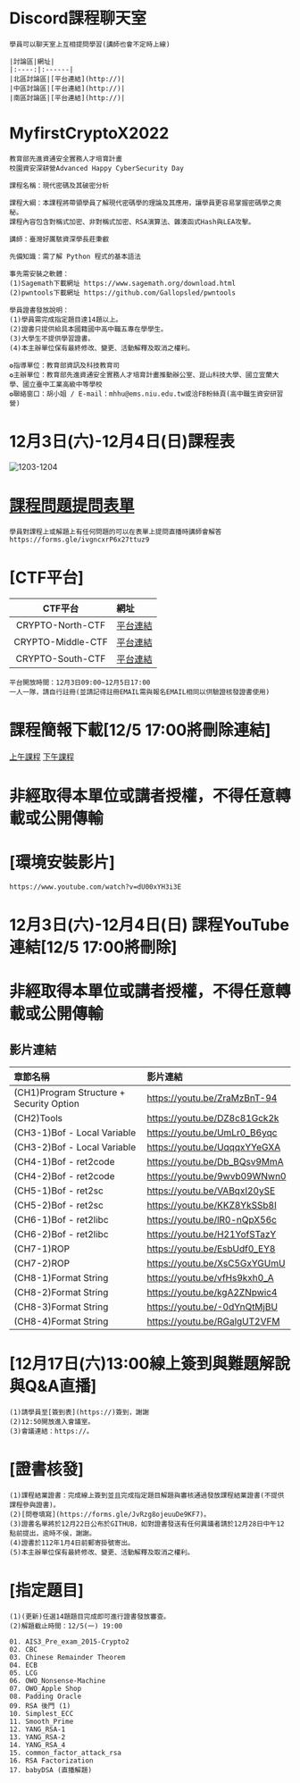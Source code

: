 # Discord課程聊天室
```
學員可以聊天室上互相提問學習(講師也會不定時上線)

|討論區|網址|
|:----:|:------|
|北區討論區|[平台連結](http://)|
|中區討論區|[平台連結](http://)|
|南區討論區|[平台連結](http://)|
```


# MyfirstCryptoX2022
```
教育部先進資通安全實務人才培育計畫
校園資安深耕營Advanced Happy CyberSecurity Day

課程名稱：現代密碼及其破密分析

課程大綱：本課程將帶領學員了解現代密碼學的理論及其應用，讓學員更容易掌握密碼學之奧秘。
課程內容包含對稱式加密、非對稱式加密、RSA演算法、雜湊函式Hash與LEA攻擊。

講師：臺灣好厲駭資深學長莊秉叡

先備知識：需了解 Python 程式的基本語法

事先需安裝之軟體：
(1)Sagemath下載網址 https://www.sagemath.org/download.html           
(2)pwntools下載網址 https://github.com/Gallopsled/pwntools

學員證書發放說明：
(1)學員需完成指定題目達14題以上。
(2)證書只提供給具本國籍國中高中職五專在學學生。
(3)大學生不提供學習證書。
(4)本主辦單位保有最終修改、變更、活動解釋及取消之權利。

✪指導單位：教育部資訊及科技教育司
✪主辦單位：教育部先進資通安全實務人才培育計畫推動辦公室、崑山科技大學、國立宜蘭大學、國立臺中工業高級中等學校
✪聯絡窗口：胡小姐 / E-mail：mhhu@ems.niu.edu.tw或洽FB粉絲頁(高中職生資安研習營)
```
# 12月3日(六)-12月4日(日)課程表
![1203-1204](https://user-images.githubusercontent.com/104486900/201089564-9847df93-a26c-490d-b6fb-f6279f29ac19.png)


# [課程問題提問表單](https://forms.gle/ivgncxrP6x27ttuz9)
```
學員對課程上或解題上有任何問題的可以在表單上提問直播時講師會解答
https://forms.gle/ivgncxrP6x27ttuz9
```

# [CTF平台]
|CTF平台|網址|
|:----:|:------|
|CRYPTO-North-CTF|[平台連結](http://140.110.112.213)|
|CRYPTO-Middle-CTF|[平台連結](http://140.110.112.217)|
|CRYPTO-South-CTF|[平台連結](http://140.110.112.219)|
```
平台開放時間：12月3日09:00~12月5日17:00
一人一隊，請自行註冊(並請記得註冊EMAIL需與報名EMAIL相同以供驗證核發證書使用)
```


# 課程簡報下載[12/5 17:00將刪除連結]
[上午課程](https://github.com/MyFirstSecurity2020/MyfirstCryptoX2022/blob/main/%E7%8F%BE%E4%BB%A3%E5%AF%86%E7%A2%BC%E5%8F%8A%E5%85%B6%E7%A0%B4%E5%AF%86%E5%88%86%E6%9E%90%E8%AA%B2%E7%A8%8B%E7%B0%A1%E5%A0%B1-%E4%B8%8A%E5%8D%88.pdf)
[下午課程](https://github.com/MyFirstSecurity2020/MyfirstCryptoX2022/blob/main/%E7%8F%BE%E4%BB%A3%E5%AF%86%E7%A2%BC%E5%8F%8A%E5%85%B6%E7%A0%B4%E5%AF%86%E5%88%86%E6%9E%90%E8%AA%B2%E7%A8%8B%E7%B0%A1%E5%A0%B1-%E4%B8%8B%E5%8D%88.pdf)

# 非經取得本單位或講者授權，不得任意轉載或公開傳輸


# [環境安裝影片]
```
https://www.youtube.com/watch?v=dU00xYH3i3E
```


# 12月3日(六)-12月4日(日) 課程YouTube連結[12/5 17:00將刪除]

# 非經取得本單位或講者授權，不得任意轉載或公開傳輸

## 影片連結
|章節名稱|影片連結|
|:------|:-------------|
|(CH1)Program Structure + Security Option|https://youtu.be/ZraMzBnT-94|
|(CH2)Tools|https://youtu.be/DZ8c81Gck2k|
|(CH3-1)Bof - Local Variable|https://youtu.be/UmLr0_B6yqc|
|(CH3-2)Bof - Local Variable|https://youtu.be/UqqqxYYeGXA|
|(CH4-1)Bof - ret2code|https://youtu.be/Db_BQsv9MmA|
|(CH4-2)Bof - ret2code|https://youtu.be/9wvb09WNwn0|
|(CH5-1)Bof - ret2sc|https://youtu.be/VABqxI20ySE|
|(CH5-2)Bof - ret2sc|https://youtu.be/KKZ8YkSSb8I|
|(CH6-1)Bof - ret2libc|https://youtu.be/lR0-nQpX56c|
|(CH6-2)Bof - ret2libc|https://youtu.be/H21YofSTazY|
|(CH7-1)ROP|https://youtu.be/EsbUdf0_EY8|
|(CH7-2)ROP|https://youtu.be/XsC5GxYGUmU|
|(CH8-1)Format String|https://youtu.be/vfHs9kxh0_A|
|(CH8-2)Format String|https://youtu.be/kgA2ZNpwic4|
|(CH8-3)Format String|https://youtu.be/-0dYnQtMjBU|
|(CH8-4)Format String|https://youtu.be/RGalgUT2VFM|


# [12月17日(六)13:00線上簽到與難題解說與Q&A直播]
```
(1)請學員至[簽到表](https://)簽到，謝謝
(2)12:50開放進入會議室。
(3)會議連結：https://。 
```


# [證書核發]
```
(1)課程結業證書：完成線上簽到並且完成指定題目解題與審核通過發放課程結業證書(不提供課程參與證書)。
(2)[問卷填寫](https://forms.gle/JvRzg8ojeuuDe9KF7)。
(3)證書名單將於12月22日公布於GITHUB，如對證書發送有任何異議者請於12月28日中午12點前提出，逾時不侯，謝謝。
(4)證書於112年1月4日前郵寄掛號寄出。
(5)本主辦單位保有最終修改、變更、活動解釋及取消之權利。 
```


# [指定題目]
```
(1)(更新)任選14題題目完成即可進行證書發放審查。
(2)解題截止時間：12/5(一) 19:00

01. AIS3_Pre_exam_2015-Crypto2
02. CBC
03. Chinese Remainder Theorem
04. ECB
05. LCG
06. OWO_Nonsense-Machine
07. OWO_Apple Shop
08. Padding Oracle
09. RSA 後門 (1)
10. Simplest_ECC
11. Smooth_Prime
12. YANG_RSA-1
13. YANG_RSA-2
14. YANG_RSA_4
15. common_factor_attack_rsa
16. RSA Factorization
17. babyDSA (直播解題)
```
